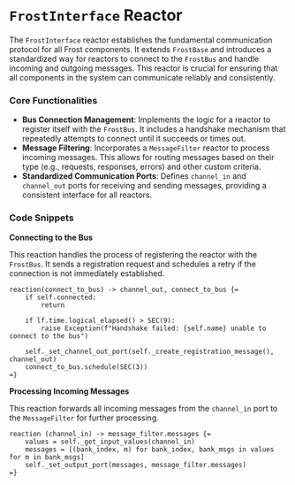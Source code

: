 # `FrostInterface` Reactor

The `FrostInterface` reactor establishes the fundamental communication protocol for all Frost components. It extends `FrostBase` and introduces a standardized way for reactors to connect to the `FrostBus` and handle incoming and outgoing messages. This reactor is crucial for ensuring that all components in the system can communicate reliably and consistently.

### Core Functionalities

- **Bus Connection Management**: Implements the logic for a reactor to register itself with the `FrostBus`. It includes a handshake mechanism that repeatedly attempts to connect until it succeeds or times out.
- **Message Filtering**: Incorporates a `MessageFilter` reactor to process incoming messages. This allows for routing messages based on their type (e.g., requests, responses, errors) and other custom criteria.
- **Standardized Communication Ports**: Defines `channel_in` and `channel_out` ports for receiving and sending messages, providing a consistent interface for all reactors.

### Code Snippets

**Connecting to the Bus**

This reaction handles the process of registering the reactor with the `FrostBus`. It sends a registration request and schedules a retry if the connection is not immediately established.

```lf-python
reaction(connect_to_bus) -> channel_out, connect_to_bus {=
    if self.connected:
        return

    if lf.time.logical_elapsed() > SEC(9):
        raise Exception(f"Handshake failed: {self.name} unable to connect to the bus")
    
    self._set_channel_out_port(self._create_registration_message(), channel_out)
    connect_to_bus.schedule(SEC(3))
=}
```

**Processing Incoming Messages**

This reaction forwards all incoming messages from the `channel_in` port to the `MessageFilter` for further processing.

```lf-python
reaction (channel_in) -> message_filter.messages {=
    values = self._get_input_values(channel_in)
    messages = [(bank_index, m) for bank_index, bank_msgs in values for m in bank_msgs]
    self._set_output_port(messages, message_filter.messages)
=}
```
